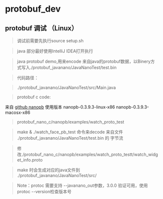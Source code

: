 # protobuf_dev

## protobuf 调试 （Linux）

> 调试前需要先执行source setup.sh

> java 部分最好使用IntelliJ IDEA打开执行

> java protobuf demo,用来encode 来自java的protobuf数据，以Binery方式写入./protobuf_javanano/JavaNanoTest/test.bin

> 代码路径：

> ./protobuf_javanano/JavaNanoTest/src/Main.java

> protobuf c code:

来自 [github nanopb](https://github.com/nanopb/nanopb) 使用版本 nanopb-0.3.9.3-linux-x86 nanopb-0.3.9.3-macosx-x86

> protobuf_nano_c/nanopb/examples/watch_proto_test

> make & ./watch_face_pb_test 命令来decode 来自文件 ./protobuf_javanano/JavaNanoTest/test.bin 的 字节流

> 修改./protobuf_nano_c/nanopb/examples/watch_proto_testt/watch_widget_info.proto

> make 时会生成对应的java文件到 ./protobuf_javanano/JavaNanoTest/src/


> Note：protoc 需要支持 --javanano_out参数，3.0.0 验证可用，使用protoc --version检查版本号
